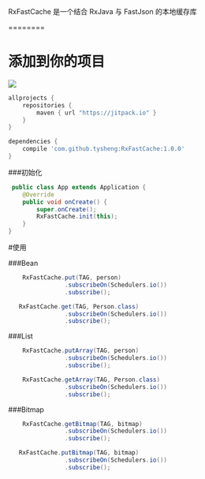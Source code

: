 RxFastCache 是一个结合 RxJava 与 FastJson 的本地缓存库

========
# 添加到你的项目

[![](https://jitpack.io/v/tysheng/RxFastCache.svg)](https://jitpack.io/#tysheng/RxFastCache)

```groovy
allprojects {
    repositories {
        maven { url "https://jitpack.io" }
    }
}
```
```groovy
dependencies {
    compile 'com.github.tysheng:RxFastCache:1.0.0'
}
```
###初始化
```java
 public class App extends Application {
    @Override
    public void onCreate() {
        super.onCreate();
        RxFastCache.init(this);
    }
}
```
#使用

###Bean

```java
    RxFastCache.put(TAG, person)
                .subscribeOn(Schedulers.io())
                .subscribe();
```
```java
   RxFastCache.get(TAG, Person.class)
                .subscribeOn(Schedulers.io())
                .subscribe();
```
###List
```java
    RxFastCache.putArray(TAG, person)
                .subscribeOn(Schedulers.io())
                .subscribe();
```

```java
    RxFastCache.getArray(TAG, Person.class)
                .subscribeOn(Schedulers.io())
                .subscribe();
```
###Bitmap
```java
    RxFastCache.getBitmap(TAG, bitmap)
                .subscribeOn(Schedulers.io())
                .subscribe();
```

```java
   RxFastCache.putBitmap(TAG, bitmap)
                .subscribeOn(Schedulers.io())
                .subscribe();
```
